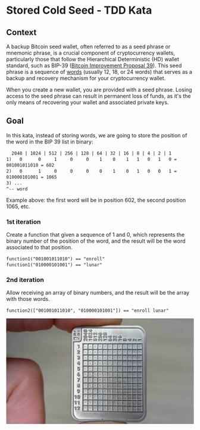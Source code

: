 # Stored Cold Seed - TDD Kata

## Context

A backup Bitcoin seed wallet, often referred to as a seed phrase or mnemonic phrase, is a crucial component of cryptocurrency wallets, particularly those that follow the Hierarchical Deterministic (HD) wallet standard, such as BIP-39 ([Bitcoin Improvement Proposal 39](https://github.com/bitcoin/bips/blob/master/bip-0039.mediawiki)). This seed phrase is a sequence of [words](https://github.com/bitcoin/bips/blob/master/bip-0039/english.txt) (usually 12, 18, or 24 words) that serves as a backup and recovery mechanism for your cryptocurrency wallet.

When you create a new wallet, you are provided with a seed phrase. Losing access to the seed phrase can result in permanent loss of funds, as it's the only means of recovering your wallet and associated private keys.

## Goal

In this kata, instead of storing words, we are going to store the position of the word in the BIP 39 list in binary:

> 
```
  2048 | 1024 | 512 | 256 | 128 | 64 | 32 | 16 | 8 | 4 | 2 | 1
1)   0      0     1     0     0    1    0    1   1   0   1   0 = 001001011010 = 602
2)   0      1     0     0     0    0    1    0   1   0   0   1 = 010000101001 = 1065
3) ...
^-- word
```

Example above: the first word will be in position 602, the second position 1065, etc.

### 1st iteration

Create a function that given a sequence of 1 and 0, which represents the binary number of the position of the word, and the result will be the word associated to that position.

```test 
function1("001001011010") == "enroll"
function1("010000101001") == "lunar"
```

### 2nd iteration

Allow receiving an array of binary numbers, and the result will be the array with those words.


```test 
function2(["001001011010", "010000101001"]) == "enroll lunar"
```

<p align="center">
  <img alt="Tinyseed.io" src="stored-cold-seed-kata-img.jpg">
</p>
